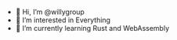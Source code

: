 - 👋 Hi, I’m @willygroup
- 👀 I’m interested in Everything
- 🌱 I’m currently learning Rust and WebAssembly

<!---
willygroup/willygroup is a ✨ special ✨ repository because its `README.md` (this file) appears on your GitHub profile.
You can click the Preview link to take a look at your changes.
--->
